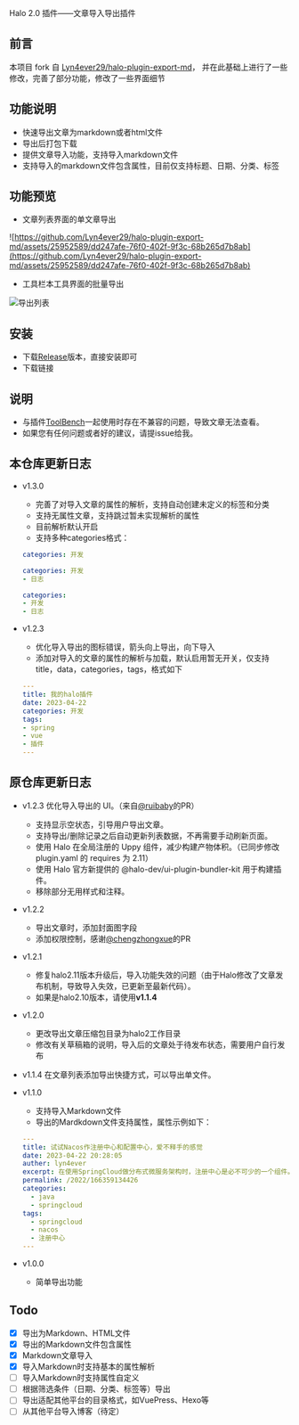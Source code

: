 Halo 2.0 插件——文章导入导出插件
## 前言
本项目 fork 自 [Lyn4ever29/halo-plugin-export-md](https://github.com/Lyn4ever29/halo-plugin-export-md)，
并在此基础上进行了一些修改，完善了部分功能，修改了一些界面细节

## 功能说明
- 快速导出文章为markdown或者html文件
- 导出后打包下载
- 提供文章导入功能，支持导入markdown文件
- 支持导入的markdown文件包含属性，目前仅支持标题、日期、分类、标签

## 功能预览
- 文章列表界面的单文章导出

![https://github.com/Lyn4ever29/halo-plugin-export-md/assets/25952589/dd247afe-76f0-402f-9f3c-68b265d7b8ab](https://github.com/Lyn4ever29/halo-plugin-export-md/assets/25952589/dd247afe-76f0-402f-9f3c-68b265d7b8ab)

- 工具栏本工具界面的批量导出

![导出列表](https://github.com/Lyn4ever29/halo-plugin-export-md/assets/25952589/2404ae3c-582b-4f5e-b9b6-96f7b029af69)


## 安装
- 下载[Release]()版本，直接安装即可
- 下载链接

## 说明
- 与插件[ToolBench](https://www.halo.run/store/apps/app-SsYlH)一起使用时存在不兼容的问题，导致文章无法查看。
- 如果您有任何问题或者好的建议，请提issue给我。

## 本仓库更新日志
- v1.3.0
  - 完善了对导入文章的属性的解析，支持自动创建未定义的标签和分类
  - 支持无属性文章，支持跳过暂未实现解析的属性
  - 目前解析默认开启
  - 支持多种categories格式：
  ```yaml
  categories: 开发
  ```
  ```yaml
  categories: 开发
  - 日志
  ```
  ```yaml
  categories: 
  - 开发
  - 日志
  ```

- v1.2.3 
  - 优化导入导出的图标错误，箭头向上导出，向下导入
  - 添加对导入的文章的属性的解析与加载，默认启用暂无开关，仅支持title，data，categories，tags，格式如下
  ```yaml
  ---
  title: 我的halo插件
  date: 2023-04-22
  categories: 开发
  tags:
  - spring
  - vue
  - 插件
  ---
  ```

## 原仓库更新日志
- v1.2.3 优化导入导出的 UI。（来自[@ruibaby](https://github.com/ruibaby)的PR）
  - 支持显示空状态，引导用户导出文章。
  - 支持导出/删除记录之后自动更新列表数据，不再需要手动刷新页面。
  - 使用 Halo 在全局注册的 Uppy 组件，减少构建产物体积。（已同步修改 plugin.yaml 的 requires 为 2.11）
  - 使用 Halo 官方新提供的 @halo-dev/ui-plugin-bundler-kit 用于构建插件。
  - 移除部分无用样式和注释。
- v1.2.2
  - 导出文章时，添加封面图字段
  - 添加权限控制，感谢[@chengzhongxue](https://github.com/chengzhongxue)的PR
- v1.2.1
  - 修复halo2.11版本升级后，导入功能失效的问题（由于Halo修改了文章发布机制，导致导入失效，已更新至最新代码）。
  - 如果是halo2.10版本，请使用**v1.1.4**
- v1.2.0
  - 更改导出文章压缩包目录为halo2工作目录
  - 修改有关草稿箱的说明，导入后的文章处于待发布状态，需要用户自行发布
- v1.1.4 在文章列表添加导出快捷方式，可以导出单文件。
- v1.1.0 
  - 支持导入Markdown文件
  - 导出的Mardkdown文件支持属性，属性示例如下：
  
  ```yaml
  ---
  title: 试试Nacos作注册中心和配置中心，爱不释手的感觉
  date: 2023-04-22 20:28:05
  auther: lyn4ever
  excerpt: 在使用SpringCloud做分布式微服务架构时，注册中心是必不可少的一个组件。
  permalink: /2022/166359134426
  categories:
    - java
    - springcloud
  tags:
    - springcloud
    - nacos
    - 注册中心
  ---
  ```
- v1.0.0
  - 简单导出功能

## Todo
- [x] 导出为Markdown、HTML文件
- [x] 导出的Markdown文件包含属性
- [x] Markdown文章导入
- [x] 导入Markdown时支持基本的属性解析
- [ ] 导入Markdown时支持属性自定义
- [ ] 根据筛选条件（日期、分类、标签等）导出
- [ ] 导出适配其他平台的目录格式，如VuePress、Hexo等
- [ ] 从其他平台导入博客（待定）

